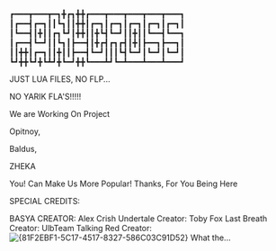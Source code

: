 ┏━━━┳━━━┳━┓╋┏┓╋╋┏━━━┳━━━┳━━━┳━━━┳━━━┓
┃┏━━┫┏━┓┃┃┗┓┃┃╋╋┃┏━┓┃┏━┓┃┏━┓┃┏━┓┃┏━┓┃
┃┗━━┫┃╋┃┃┏┓┗┛┃╋╋┃┃╋┗┫┗━┛┃┃╋┃┃┗━━┫┗━━┓
┃┏━━┫┗━┛┃┃┗┓┃┣━━┫┃╋┏┫┏┓┏┫┃╋┃┣━━┓┣━━┓┃
┃┃╋╋┃┏━┓┃┃╋┃┃┣━━┫┗━┛┃┃┃┗┫┗━┛┃┗━┛┃┗━┛┃
┗┛╋╋┗┛╋┗┻┛╋┗━┛╋╋┗━━━┻┛┗━┻━━━┻━━━┻━━━┛

JUST LUA FILES, NO FLP...

NO YARIK FLA'S!!!!!

We are Working On Project



Opitnoy,

Baldus,

ZHEKA

You! Can Make Us More Popular!
Thanks, For You Being Here


SPECIAL CREDITS:

BASYA CREATOR: Alex Crish
Undertale Creator: Toby Fox
Last Breath Creator: UlbTeam
Talking Red Creator:![{81F2EBF1-5C17-4517-8327-586C03C91D52}](https://github.com/user-attachments/assets/66de44b0-efc4-4b49-a413-61fece54d18a) What the...
